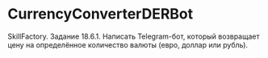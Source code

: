 # CurrencyConverterDERBot
SkillFactory. Задание 18.6.1. Написать Telegram-бот, который возвращает цену на определённое количество валюты (евро, доллар или рубль).
